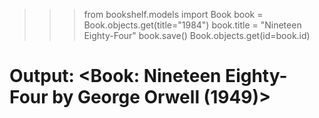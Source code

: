 >>> from bookshelf.models import Book
>>> book = Book.objects.get(title="1984")
>>> book.title = "Nineteen Eighty-Four"
>>> book.save()
>>> Book.objects.get(id=book.id)
# Output: <Book: Nineteen Eighty-Four by George Orwell (1949)>
